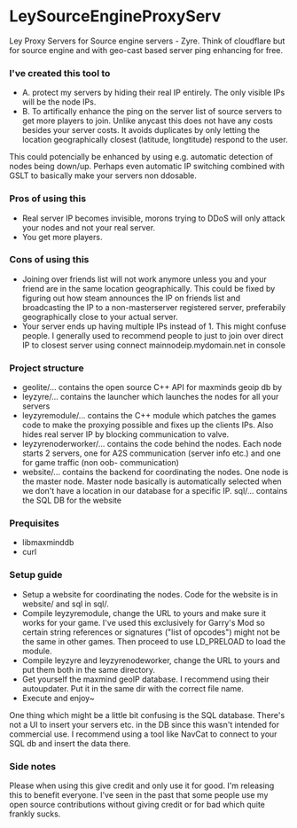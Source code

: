 # LeySourceEngineProxyServ
 Ley Proxy Servers for Source engine servers - Zyre.
 Think of cloudflare but for source engine and with geo-cast based server ping enhancing for free.
 ### I've created this tool to
 - A. protect my servers by hiding their real IP entirely. The only visible IPs will be the node IPs.
 - B. To artifically enhance the ping on the server list of source servers to get more players to join.
  Unlike anycast this does not have any costs besides your server costs.
   It avoids duplicates by only letting the location geographically closest (latitude, longtitude)  respond to the user.

 This could potencially be enhanced by using e.g. automatic detection of nodes being down/up.
 Perhaps even automatic IP switching combined with GSLT to basically make your servers non ddosable.


 ### Pros of using this
 - Real server IP becomes invisible, morons trying to DDoS will only attack your nodes and not your real server.
 - You get more players.

 ### Cons of using this
 - Joining over friends list will not work anymore unless you and your friend are in the same location geographically. This could be fixed by figuring out how steam announces the IP on friends list and broadcasting the IP to a non-masterserver registered server, preferabily geographically close to your actual server.
 - Your server ends up having multiple IPs instead of 1. This might confuse people. I generally used to recommend people to just to join over direct IP to closest server using connect mainnodeip.mydomain.net in console
 
 
 ### Project structure
 - geolite/... contains the open source C++ API for maxminds geoip db by 
 - leyzyre/... contains the launcher which launches the nodes for all your servers
 - leyzyremodule/... contains the C++ module which patches the games code to make the proxying possible and fixes up the clients IPs. Also hides real server IP by blocking communication to valve.
 - leyzyrenoderworker/... contains the code behind the nodes. Each node starts 2 servers, one for A2S communication (server info etc.) and one for game traffic (non oob- communication)
 - website/... contains the backend for coordinating the nodes. One node is the master node. Master node basically is automatically selected when we don't have a location in our database for a specific IP.
 sql/... contains the SQL DB for the website
 
 ### Prequisites
 - libmaxminddb
 - curl

 ### Setup guide
 - Setup a website for coordinating the nodes. Code for the website is in website/ and sql in sql/.
 - Compile leyzyremodule, change the URL to yours and make sure it works for your game. I've used this exclusively for Garry's Mod so certain string references or signatures ("list of opcodes") might not be the same in other games.
 Then proceed to use LD_PRELOAD to load the module.
 - Compile leyzyre and leyzyrenodeworker, change the URL to yours and put them both in the same directory.
 - Get yourself the maxmind geoIP database. I recommend using their autoupdater. Put it in the same dir with the correct file name.
 - Execute and enjoy~
 
 One thing which might be a little bit confusing is the SQL database. There's not a UI to insert your servers etc. in the DB since this wasn't 
 intended for commercial use. I recommend using a tool like NavCat to connect to your SQL db and insert the data there.

### Side notes
Please when using this give credit and only use it for good. I'm releasing this to benefit everyone. I've seen in the past that some people use my open source contributions without giving credit or for bad which quite frankly sucks.
 
 
